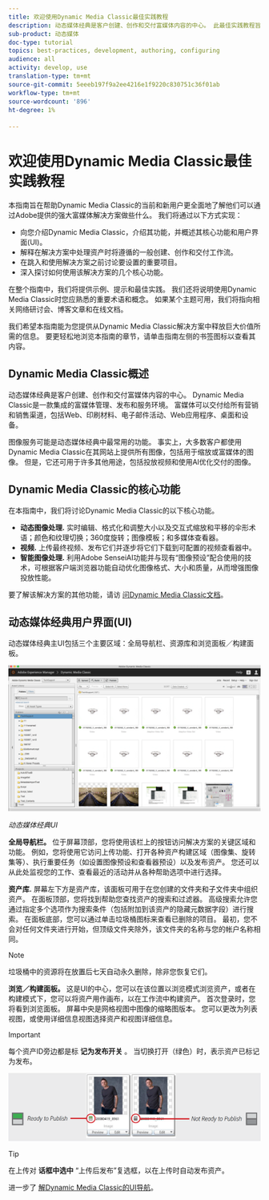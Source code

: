 ```yaml
---
title: 欢迎使用Dynamic Media Classic最佳实践教程
description: 动态媒体经典是客户创建、创作和交付富媒体内容的中心。 此最佳实践教程旨在帮助Dynamic Media Classic的当前和新用户更全面地了解他们可以通过Adobe提供的这一功能强大的富媒体解决方案做些什么。 在本教程的这一部分中，您将学习Dynamic Media Classic是什么，并简要了解其核心功能和用户界面。
sub-product: 动态媒体
doc-type: tutorial
topics: best-practices, development, authoring, configuring
audience: all
activity: develop, use
translation-type: tm+mt
source-git-commit: 5eeeb197f9a2ee4216e1f9220c830751c36f01ab
workflow-type: tm+mt
source-wordcount: '896'
ht-degree: 1%

---
```



# 欢迎使用Dynamic Media Classic最佳实践教程

本指南旨在帮助Dynamic Media Classic的当前和新用户更全面地了解他们可以通过Adobe提供的强大富媒体解决方案做些什么。 我们将通过以下方式实现：

- 向您介绍Dynamic Media Classic，介绍其功能，并概述其核心功能和用户界面(UI)。
- 解释在解决方案中处理资产时将遵循的一般创建、创作和交付工作流。
- 在跳入和使用解决方案之前讨论要设置的重要项目。
- 深入探讨如何使用该解决方案的几个核心功能。

在整个指南中，我们将提供示例、提示和最佳实践。 我们还将说明使用Dynamic Media Classic时您应熟悉的重要术语和概念。 如果某个主题可用，我们将指向相关网络研讨会、博客文章和在线文档。

我们希望本指南能为您提供从Dynamic Media Classic解决方案中释放巨大价值所需的信息。 要更轻松地浏览本指南的章节，请单击指南左侧的书签图标以查看其内容。

## Dynamic Media Classic概述

动态媒体经典是客户创建、创作和交付富媒体内容的中心。 Dynamic Media Classic是一款集成的富媒体管理、发布和服务环境。 富媒体可以交付给所有营销和销售渠道，包括Web、印刷材料、电子邮件活动、Web应用程序、桌面和设备。

图像服务可能是动态媒体经典中最常用的功能。 事实上，大多数客户都使用Dynamic Media Classic在其网站上提供所有图像，包括用于缩放或富媒体的图像。 但是，它还可用于许多其他用途，包括投放视频和使用AI优化交付的图像。

## Dynamic Media Classic的核心功能

在本指南中，我们将讨论Dynamic Media Classic的以下核心功能。

- **动态图像处理.** 实时编辑、格式化和调整大小以及交互式缩放和平移的伞形术语；颜色和纹理切换；360度旋转；图像模板；和多媒体查看器。
- **视频.** 上传最终视频、发布它们并逐步将它们下载到可配置的视频查看器中。
- **智能图像处理.** 利用Adobe SenseiAI功能并与现有“图像预设”配合使用的技术，可根据客户端浏览器功能自动优化图像格式、大小和质量，从而增强图像投放性能。

要了解该解决方案的其他功能，请访 [问Dynamic Media Classic文档](https://docs.adobe.com/content/help/en/dynamic-media-classic/using/intro/introduction.html)。

## 动态媒体经典用户界面(UI)

动态媒体经典主UI包括三个主要区域：全局导航栏、资源库和浏览面板／构建面板。

![图像](assets/overview/overview-dmc-ui-ew.png)

_动态媒体经典UI_

**全局导航栏。** 位于屏幕顶部，您将使用该栏上的按钮访问解决方案的关键区域和功能。 例如，您将使用它访问上传功能、打开各种资产构建区域（图像集、旋转集等）、执行重要任务（如设置图像预设和查看器预设）以及发布资产。 您还可以从此处监视您的工作、查看最近的活动并从各种帮助选项中进行选择。

**资产库.** 屏幕左下方是资产库，该面板可用于在您创建的文件夹和子文件夹中组织资产。 在面板顶部，您将找到帮助您查找资产的搜索和过滤器。 高级搜索允许您通过指定多个选项作为搜索条件（包括附加到该资产的隐藏元数据字段）进行搜索。 在面板底部，您可以通过单击垃圾桶图标来查看已删除的项目。 最初，您不会对任何文件夹进行开始，但顶级文件夹除外，该文件夹的名称与您的帐户名称相同。

>[!NOTE]
>
>垃圾桶中的资源将在放置后七天自动永久删除，除非您恢复它们。

**浏览／构建面板。** 这是UI的中心，您可以在该位置以浏览模式浏览资产，或者在构建模式下，您可以将资产用作画布，以在工作流中构建资产。 首次登录时，您将看到浏览面板。 屏幕中央是网格视图中图像的缩略图版本。 您可以更改为列表视图，或使用详细信息视图选择资产和视图详细信息。

>[!IMPORTANT]
>
>每个资产ID旁边都是标 **记为发布开关** 。 当切换打开（绿色）时，表示资产已标记为发布。

![图像](assets/overview/overview-mark-for-publish.png)

>[!TIP]
>
>在上传对 **话框中选中** “上传后发布”复选框，以在上传时自动发布资产。

进一步了 [解Dynamic Media Classic的UI导航](https://docs.adobe.com/content/help/en/dynamic-media-classic/using/getting-started/navigation-basics.html)。
